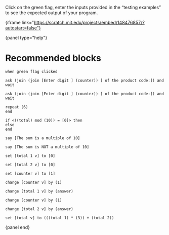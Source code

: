Click on the green flag, enter the inputs provided in the “testing examples” to see the expected output of your program.

{iframe link="https://scratch.mit.edu/projects/embed/148476857/?autostart=false"}

{panel type="help"}

# Recommended blocks

<pre><code class="scratch:split:random">when green flag clicked
</code></pre>

<pre><code class="scratch:split:random">ask (join (join [Enter digit ] (counter)) [ of the product code:]) and wait

ask (join (join [Enter digit ] (counter)) [ of the product code:]) and wait
</code></pre>

<pre><code class="scratch:split:random">repeat (6)
end

if &lt;((total) mod (10)) = [0]&gt; then
else
end
</code></pre>

<pre><code class="scratch:split:random">say [The sum is a multiple of 10]

say [The sum is NOT a multiple of 10]
</code></pre>

<pre><code class="scratch:split:random">set [total 1 v] to [0]

set [total 2 v] to [0]

set [counter v] to [1]

change [counter v] by (1)

change [total 1 v] by (answer)

change [counter v] by (1)

change [total 2 v] by (answer)

set [total v] to (((total 1) * (3)) + (total 2))
</code></pre>

{panel end}
